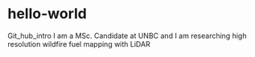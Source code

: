 # hello-world
Git_hub_intro
I am a MSc. Candidate at UNBC and I am researching high resolution wildfire fuel mapping with LiDAR
